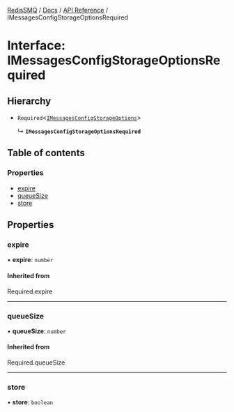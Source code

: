 [RedisSMQ](../../../README.md) / [Docs](../../README.md) / [API Reference](../README.md) / IMessagesConfigStorageOptionsRequired

# Interface: IMessagesConfigStorageOptionsRequired

## Hierarchy

- `Required`\<[`IMessagesConfigStorageOptions`](IMessagesConfigStorageOptions.md)\>

  ↳ **`IMessagesConfigStorageOptionsRequired`**

## Table of contents

### Properties

- [expire](IMessagesConfigStorageOptionsRequired.md#expire)
- [queueSize](IMessagesConfigStorageOptionsRequired.md#queuesize)
- [store](IMessagesConfigStorageOptionsRequired.md#store)

## Properties

### expire

• **expire**: `number`

#### Inherited from

Required.expire

___

### queueSize

• **queueSize**: `number`

#### Inherited from

Required.queueSize

___

### store

• **store**: `boolean`
